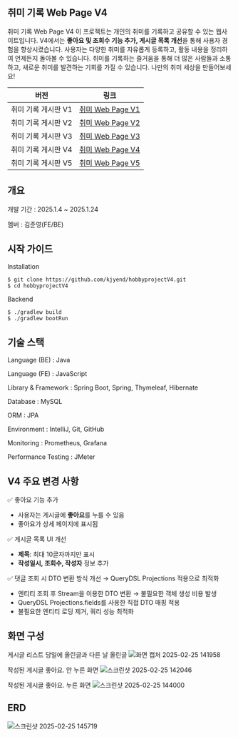 ## 취미 기록 Web Page V4

취미 기록 Web Page V4
이 프로젝트는 개인의 취미를 기록하고 공유할 수 있는 웹사이트입니다. 
V4에서는 **좋아요 및 조회수 기능 추가, 게시글 목록 개선**을 통해 사용자 경험을 향상시켰습니다.
사용자는 다양한 취미를 자유롭게 등록하고, 활동 내용을 정리하여 언제든지 돌아볼 수 있습니다. 
취미를 기록하는 즐거움을 통해 더 많은 사람들과 소통하고, 새로운 취미를 발견하는 기회를 가질 수 있습니다. 
나만의 취미 세상을 만들어보세요!

| **버전** | **링크**       |
|----------|----------------|
| 취미 기록 게시판 V1       | [취미 Web Page V1](https://github.com/kjyend/hobbyproject) |
| 취미 기록 게시판 V2       | [취미 Web Page V2](https://github.com/kjyend/hobbyprojectV2) |
| 취미 기록 게시판 V3       | [취미 Web Page V3](https://github.com/kjyend/hobbyprojectV3) |
| 취미 기록 게시판 V4       | [취미 Web Page V4](https://github.com/kjyend/hobbyprojectV4) |
| 취미 기록 게시판 V5       | [취미 Web Page V5](https://github.com/kjyend/hobbyprojectV5) |

## 개요

개발 기간 : 2025.1.4 ~ 2025.1.24

멤버 : 김준영(FE/BE)

## 시작 가이드

Installation
```
$ git clone https://github.com/kjyend/hobbyprojectV4.git
$ cd hobbyprojectV4
```
Backend
```
$ ./gradlew build
$ ./gradlew bootRun
```

## 기술 스택

Language (BE) : Java

Language (FE) : JavaScript

Library & Framework : Spring Boot, Spring, Thymeleaf, Hibernate 

Database : MySQL

ORM : JPA 

Environment : IntelliJ, Git, GitHub 

Monitoring : Prometheus, Grafana

Performance Testing : JMeter

## V4 주요 변경 사항
✅ 좋아요 기능 추가
* 사용자는 게시글에 **좋아요**를 누를 수 있음
* 좋아요가 상세 페이지에 표시됨

✅ 게시글 목록 UI 개선
* **제목**: 최대 10글자까지만 표시
* **작성일시, 조회수, 작성자** 정보 추가

✅ 댓글 조회 시 DTO 변환 방식 개선 → QueryDSL Projections 적용으로 최적화

* 엔티티 조회 후 Stream을 이용한 DTO 변환 → 불필요한 객체 생성 비용 발생
* QueryDSL Projections.fields를 사용한 직접 DTO 매핑 적용
* 불필요한 엔티티 로딩 제거, 쿼리 성능 최적화

## 화면 구성

게시글 리스트 당일에 올린글과 다른 날 올린글
![화면 캡처 2025-02-25 141958](https://github.com/user-attachments/assets/a8a13605-de21-4907-9ac8-4acd042186e2)


작성된 게시글 좋아요. 안 누른 화면
![스크린샷 2025-02-25 142046](https://github.com/user-attachments/assets/f9c2ab66-5c3e-414c-bff0-68bba190f463)


작성된 게시글 좋아요. 누른 화면
![스크린샷 2025-02-25 144000](https://github.com/user-attachments/assets/79b1683b-d6aa-43db-ba26-949d37df9dd0)


## ERD
![스크린샷 2025-02-25 145719](https://github.com/user-attachments/assets/4b3f5dc2-f5bd-4e17-b453-d44edf291396)

